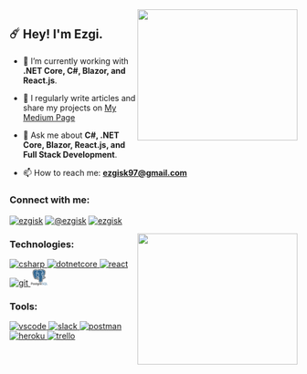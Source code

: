 <img align="right" src="https://media.giphy.com/media/vFKqnCdLPNOKc/giphy.gif" width="280" height="230"  />

<h2>☄️ Hey! I'm Ezgi.</h2>

- 👾  I’m currently working with **.NET Core, C#, Blazor, and React.js**.

- 📝  I regularly write articles and share my projects on [My Medium Page](https://medium.com/@ezgisk97)

- 💬  Ask me about **C#, .NET Core, Blazor, React.js, and Full Stack Development**.

- 📫  How to reach me: **ezgisk97@gmail.com**

<h3 align="left">Connect with me:</h3>
<p align="left">
<a href="https://linkedin.com/in/ezgisk" target="blank" rel="noopener"><img align="center" src="https://upload.wikimedia.org/wikipedia/commons/thumb/c/ca/LinkedIn_logo_initials.png/640px-LinkedIn_logo_initials.png" alt="ezgisk" height="30" width="30" /></a>
<a href="https://medium.com/@ezgisk97" target="blank" rel="noopener"><img align="center" src="https://cdn.jsdelivr.net/npm/simple-icons@3.0.1/icons/medium.svg" alt="@ezgisk" height="30" width="40" /></a>
<a href="https://discord.com" target="blank" rel="noopener"><img align="center" src="https://seeklogo.com/images/D/discord-logo-134E148657-seeklogo.com.png" alt="ezgisk" height="30" width="26" /></a>
</p>

<img align="right" src="https://media.giphy.com/media/xUOxfp5BBvFLZn7u8M/giphy.gif" width="280" height="230"  />

<h3 align="left">Technologies:</h3>
<p align="left"> 
<a href="https://docs.microsoft.com/en-us/dotnet/csharp/" target="_blank" rel="noopener"> <img src="https://seeklogo.com/images/C/c-sharp-c-logo-02F17714BA-seeklogo.com.png" alt="csharp" width="27" height="30"/> </a>
<a href="https://dotnet.microsoft.com/" target="_blank" rel="noopener"> <img src="https://upload.wikimedia.org/wikipedia/commons/thumb/e/ee/.NET_Core_Logo.svg/1200px-.NET_Core_Logo.svg.png" alt="dotnetcore" width="30" height="30"/> </a>
<a href="https://reactjs.org/" target="_blank" rel="noopener"> <img src="https://upload.wikimedia.org/wikipedia/commons/thumb/4/47/React.svg/1200px-React.svg.png" alt="react" width="33" height="30"/> </a> 
<a href="https://git-scm.com/" target="_blank" rel="noopener"> <img src="https://www.vectorlogo.zone/logos/git-scm/git-scm-icon.svg" alt="git" width="30" height="30"/> </a>
<a href="https://www.postgresql.org" target="_blank" rel="noopener"> <img src="https://raw.githubusercontent.com/devicons/devicon/master/icons/postgresql/postgresql-original-wordmark.svg" alt="postgresql" width="30" height="30"/> </a>

</p>

<h3 align="left">Tools:</h3>
<a href="https://code.visualstudio.com/" target="_blank" rel="noopener"> <img src="https://upload.wikimedia.org/wikipedia/commons/thumb/9/9a/Visual_Studio_Code_1.35_icon.svg/1024px-Visual_Studio_Code_1.35_icon.svg.png" alt="vscode" width="30" height="30"/> </a>
<a href="https://slack.com/intl/en-tr/" target="_blank" rel="noopener"> <img src="https://upload.wikimedia.org/wikipedia/commons/thumb/d/d5/Slack_icon_2019.svg/2048px-Slack_icon_2019.svg.png" alt="slack" width="30" height="30"/> </a>
<a href="https://postman.com" target="_blank" rel="noopener"> <img src="https://www.vectorlogo.zone/logos/getpostman/getpostman-icon.svg" alt="postman" width="30" height="30"/> </a>
<a href="https://heroku.com" target="_blank" rel="noopener"> <img src="https://www.vectorlogo.zone/logos/heroku/heroku-icon.svg" alt="heroku" width="30" height="30"/> </a>
<a href="https://trello.com/en" target="_blank" rel="noopener"> <img src="https://cdn.iconscout.com/icon/free/png-512/trello-6-569395.png" alt="trello" width="30" height="30"/> </a>
</p>
